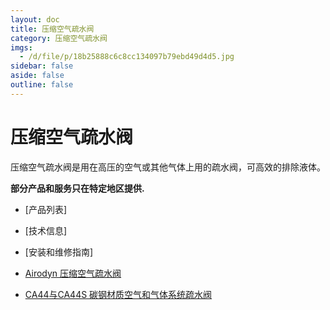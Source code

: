 ```yaml
---
layout: doc
title: 压缩空气疏水阀
category: 压缩空气疏水阀
imgs:
  - /d/file/p/18b25888c6c8cc134097b79ebd49d4d5.jpg
sidebar: false
aside: false
outline: false
---
```


# 压缩空气疏水阀

压缩空气疏水阀是用在高压的空气或其他气体上用的疏水阀，可高效的排除液体。

**部分产品和服务只在特定地区提供.**

- [产品列表]
- [技术信息]
- [安装和维修指南]

- [Airodyn 压缩空气疏水阀](/drain-traps/Airodyn.html 'Airodyn 压缩空气疏水阀')
- [CA44与CA44S 碳钢材质空气和气体系统疏水阀](/drain-traps/CA44S.html 'CA44与CA44S 碳钢材质空气和气体系统疏水阀')
